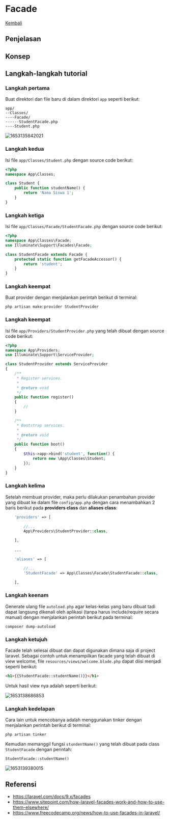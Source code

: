 # Facade

[Kembali](README.md)

## Penjelasan

## Konsep

## Langkah-langkah tutorial

### Langkah pertama

Buat direktori dan file baru di dalam direktori ```app``` seperti berikut:

```
app/
--Classes/
----Facade/
------StudentFacade.php
----Student.php
```

![1653135842021](https://user-images.githubusercontent.com/74708771/169653260-a4ecb693-38a0-4510-bc59-085bd5e3299a.jpg)

### Langkah kedua

Isi file ```app/Classes/Student.php``` dengan source code berikut:

```php
<?php
namespace App\Classes;

class Student {
	public function studentName() {
		return 'Nama Siswa 1';
	}
}
```

### Langkah ketiga

Isi file ```app/Classes/Facade/StudentFacade.php``` dengan source code berikut:

```php
<?php
namespace App\Classes\Facade;
use Illuminate\Support\Facades\Facade;

class StudentFacade extends Facade {
	protected static function getFacadeAccessor() {
		return 'student';
	}
}
```

### Langkah keempat

Buat provider dengan menjalankan perintah berikut di terminal:

```
php artisan make:provider StudentProvider
```

### Langkah keempat

Isi file ```app/Providers/StudentProvider.php``` yang telah dibuat dengan source code berikut:

```php
<?php
namespace App\Providers;
use Illuminate\Support\ServiceProvider;

class StudentProvider extends ServiceProvider
{
    /**
     * Register services.
     *
     * @return void
     */
    public function register()
    {
        //
    }

    /**
     * Bootstrap services.
     *
     * @return void
     */
    public function boot()
    {
        $this->app->bind('student', function() {
            return new \App\Classes\Student;
        });
    }
}
```

### Langkah kelima

Setelah membuat provider, maka perlu dilakukan penambahan provider yang dibuat ke dalam file ```config/app.php``` dengan cara menambahkan 2 baris berikut pada **providers class** dan **aliases class**:

```php
    'providers' => [
   
        //...
        App\Providers\StudentProvider::class,

    ],
    
    ...

    'aliases' => [

        //...
        'StudentFacade' => App\Classes\Facade\StudentFacade::class,

    ],
```

### Langkah keenam

Generate ulang file ```autoload.php``` agar kelas-kelas yang baru dibuat tadi dapat langsung dikenali oleh aplikasi (tanpa harus include/require secara manual) dengan menjalankan perintah berikut pada terminal:

```
composer dump-autoload
```

### Langkah ketujuh

Facade telah selesai dibuat dan dapat digunakan dimana saja di project laravel. Sebagai contoh untuk menampilkan facade yang telah dibuat di view welcome,  file ```resources/views/welcome.blade.php``` dapat diisi menjadi seperti berikut:

```html
<h1>{{StudentFacade::studentName()}}</h1>
```
Untuk hasil view nya adalah seperti berikut:

![1653138686853](https://user-images.githubusercontent.com/74708771/169653299-9b604fa1-6f43-4543-b2b4-7f20bfaedd77.jpg)

### Langkah kedelapan

Cara lain untuk mencobanya adalah menggunakan tinker dengan menjalankan perintah berikut di terminal:

```
php artisan tinker
```

Kemudian memanggil fungsi ```stundentName()``` yang telah dibuat pada class ```StudentFacade``` dengan perintah:

```
StudentFacade::studentName()
```

![1653139380015](https://user-images.githubusercontent.com/74708771/169653584-1dbd31db-c445-40e0-8952-e4ac1d265ca0.jpg)

## Referensi
* https://laravel.com/docs/9.x/facades
* https://www.sitepoint.com/how-laravel-facades-work-and-how-to-use-them-elsewhere/
* https://www.freecodecamp.org/news/how-to-use-facades-in-laravel/
